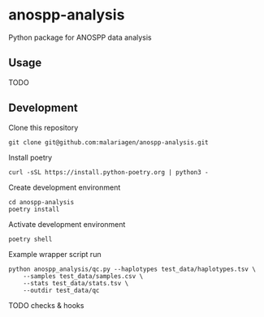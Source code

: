 # anospp-analysis
Python package for ANOSPP data analysis

## Usage

TODO
## Development

Clone this repository 
```
git clone git@github.com:malariagen/anospp-analysis.git
```

Install poetry
```
curl -sSL https://install.python-poetry.org | python3 -
```

Create development environment
```
cd anospp-analysis
poetry install
```
Activate development environment
```
poetry shell
```
Example wrapper script run
```
python anospp_analysis/qc.py --haplotypes test_data/haplotypes.tsv \
    --samples test_data/samples.csv \
    --stats test_data/stats.tsv \
    --outdir test_data/qc
```

TODO checks & hooks